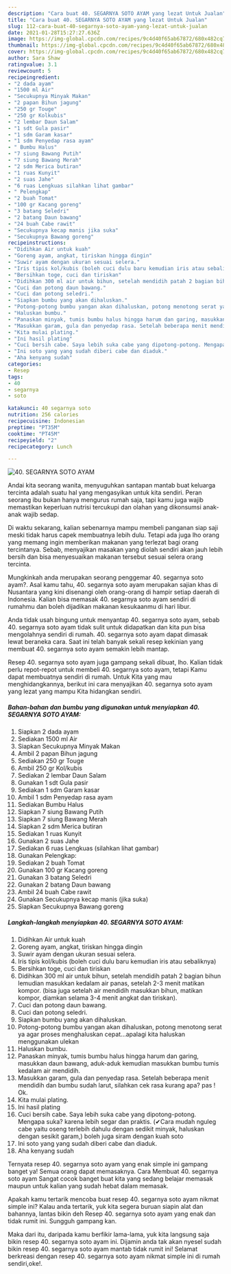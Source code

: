```yaml
---
description: "Cara buat 40. SEGARNYA SOTO AYAM yang lezat Untuk Jualan"
title: "Cara buat 40. SEGARNYA SOTO AYAM yang lezat Untuk Jualan"
slug: 112-cara-buat-40-segarnya-soto-ayam-yang-lezat-untuk-jualan
date: 2021-01-28T15:27:27.636Z
image: https://img-global.cpcdn.com/recipes/9c4d40f65ab67872/680x482cq70/40-segarnya-soto-ayam-foto-resep-utama.jpg
thumbnail: https://img-global.cpcdn.com/recipes/9c4d40f65ab67872/680x482cq70/40-segarnya-soto-ayam-foto-resep-utama.jpg
cover: https://img-global.cpcdn.com/recipes/9c4d40f65ab67872/680x482cq70/40-segarnya-soto-ayam-foto-resep-utama.jpg
author: Sara Shaw
ratingvalue: 3.1
reviewcount: 5
recipeingredient:
- "2 dada ayam"
- "1500 ml Air"
- "Secukupnya Minyak Makan"
- "2 papan Bihun jagung"
- "250 gr Touge"
- "250 gr Kolkubis"
- "2 lembar Daun Salam"
- "1 sdt Gula pasir"
- "1 sdm Garam kasar"
- "1 sdm Penyedap rasa ayam"
- " Bumbu Halus"
- "7 siung Bawang Putih"
- "7 siung Bawang Merah"
- "2 sdm Merica butiran"
- "1 ruas Kunyit"
- "2 suas Jahe"
- "6 ruas Lengkuas silahkan lihat gambar"
- " Pelengkap"
- "2 buah Tomat"
- "100 gr Kacang goreng"
- "3 batang Seledri"
- "2 batang Daun bawang"
- "24 buah Cabe rawit"
- "Secukupnya kecap manis jika suka"
- "Secukupnya Bawang goreng"
recipeinstructions:
- "Didihkan Air untuk kuah"
- "Goreng ayam, angkat, tiriskan hingga dingin"
- "Suwir ayam dengan ukuran sesuai selera."
- "Iris tipis kol/kubis (boleh cuci dulu baru kemudian iris atau sebaliknya)"
- "Bersihkan toge, cuci dan tiriskan"
- "Didihkan 300 ml air untuk bihun, setelah mendidih patah 2 bagian bihun lemudian masukkan kedalam air panas, setelah 2-3 menit matikan kompor. (bisa juga setelah air mendidih masukkan bihun, matikan kompor, diamkan selama 3-4 menit angkat dan tiriskan)."
- "Cuci dan potong daun bawang."
- "Cuci dan potong seledri."
- "Siapkan bumbu yang akan dihaluskan."
- "Potong-potong bumbu yangan akan dihaluskan, potong menotong serat ya agar proses menghaluskan cepat...apalagi kita haluskan menggunakan ulekan"
- "Haluskan bumbu."
- "Panaskan minyak, tumis bumbu halus hingga harum dan garing, masukkan daun bawang, aduk-aduk kemudian masukkan bumbu tumis kedalam air mendidih."
- "Masukkan garam, gula dan penyedap rasa. Setelah beberapa menit mendidih dan bumbu sudah larut, silahkan cek rasa kurang apa? pas ! Ok."
- "Kita mulai plating."
- "Ini hasil plating"
- "Cuci bersih cabe. Saya lebih suka cabe yang dipotong-potong. Mengapa suka? karena lebih segar dan praktis. (✔Cara mudah nguleg cabe yaitu oseng terlebih dahulu dengan sedikit minyak, haluskan dengan sesikit garam,) boleh juga siram dengan kuah soto"
- "Ini soto yang yang sudah diberi cabe dan diaduk."
- "Aha kenyang sudah"
categories:
- Resep
tags:
- 40
- segarnya
- soto

katakunci: 40 segarnya soto 
nutrition: 256 calories
recipecuisine: Indonesian
preptime: "PT35M"
cooktime: "PT45M"
recipeyield: "2"
recipecategory: Lunch

---
```



![40. SEGARNYA SOTO AYAM](https://img-global.cpcdn.com/recipes/9c4d40f65ab67872/680x482cq70/40-segarnya-soto-ayam-foto-resep-utama.jpg)

Andai kita seorang wanita, menyuguhkan santapan mantab buat keluarga tercinta adalah suatu hal yang mengasyikan untuk kita sendiri. Peran seorang ibu bukan hanya mengurus rumah saja, tapi kamu juga wajib memastikan keperluan nutrisi tercukupi dan olahan yang dikonsumsi anak-anak wajib sedap.

Di waktu  sekarang, kalian sebenarnya mampu membeli panganan siap saji meski tidak harus capek membuatnya lebih dulu. Tetapi ada juga lho orang yang memang ingin memberikan makanan yang terlezat bagi orang tercintanya. Sebab, menyajikan masakan yang diolah sendiri akan jauh lebih bersih dan bisa menyesuaikan makanan tersebut sesuai selera orang tercinta. 



Mungkinkah anda merupakan seorang penggemar 40. segarnya soto ayam?. Asal kamu tahu, 40. segarnya soto ayam merupakan sajian khas di Nusantara yang kini disenangi oleh orang-orang di hampir setiap daerah di Indonesia. Kalian bisa memasak 40. segarnya soto ayam sendiri di rumahmu dan boleh dijadikan makanan kesukaanmu di hari libur.

Anda tidak usah bingung untuk menyantap 40. segarnya soto ayam, sebab 40. segarnya soto ayam tidak sulit untuk didapatkan dan kita pun bisa mengolahnya sendiri di rumah. 40. segarnya soto ayam dapat dimasak lewat beraneka cara. Saat ini telah banyak sekali resep kekinian yang membuat 40. segarnya soto ayam semakin lebih mantap.

Resep 40. segarnya soto ayam juga gampang sekali dibuat, lho. Kalian tidak perlu repot-repot untuk membeli 40. segarnya soto ayam, tetapi Kamu dapat membuatnya sendiri di rumah. Untuk Kita yang mau menghidangkannya, berikut ini cara menyajikan 40. segarnya soto ayam yang lezat yang mampu Kita hidangkan sendiri.

<!--inarticleads1-->

##### Bahan-bahan dan bumbu yang digunakan untuk menyiapkan 40. SEGARNYA SOTO AYAM:

1. Siapkan 2 dada ayam
1. Sediakan 1500 ml Air
1. Siapkan Secukupnya Minyak Makan
1. Ambil 2 papan Bihun jagung
1. Sediakan 250 gr Touge
1. Ambil 250 gr Kol/kubis
1. Sediakan 2 lembar Daun Salam
1. Gunakan 1 sdt Gula pasir
1. Sediakan 1 sdm Garam kasar
1. Ambil 1 sdm Penyedap rasa ayam
1. Sediakan  Bumbu Halus
1. Siapkan 7 siung Bawang Putih
1. Siapkan 7 siung Bawang Merah
1. Siapkan 2 sdm Merica butiran
1. Sediakan 1 ruas Kunyit
1. Gunakan 2 suas Jahe
1. Sediakan 6 ruas Lengkuas (silahkan lihat gambar)
1. Gunakan  Pelengkap:
1. Sediakan 2 buah Tomat
1. Gunakan 100 gr Kacang goreng
1. Gunakan 3 batang Seledri
1. Gunakan 2 batang Daun bawang
1. Ambil 24 buah Cabe rawit
1. Gunakan Secukupnya kecap manis (jika suka)
1. Siapkan Secukupnya Bawang goreng




<!--inarticleads2-->

##### Langkah-langkah menyiapkan 40. SEGARNYA SOTO AYAM:

1. Didihkan Air untuk kuah
1. Goreng ayam, angkat, tiriskan hingga dingin
1. Suwir ayam dengan ukuran sesuai selera.
1. Iris tipis kol/kubis (boleh cuci dulu baru kemudian iris atau sebaliknya)
1. Bersihkan toge, cuci dan tiriskan
1. Didihkan 300 ml air untuk bihun, setelah mendidih patah 2 bagian bihun lemudian masukkan kedalam air panas, setelah 2-3 menit matikan kompor. (bisa juga setelah air mendidih masukkan bihun, matikan kompor, diamkan selama 3-4 menit angkat dan tiriskan).
1. Cuci dan potong daun bawang.
1. Cuci dan potong seledri.
1. Siapkan bumbu yang akan dihaluskan.
1. Potong-potong bumbu yangan akan dihaluskan, potong menotong serat ya agar proses menghaluskan cepat...apalagi kita haluskan menggunakan ulekan
1. Haluskan bumbu.
1. Panaskan minyak, tumis bumbu halus hingga harum dan garing, masukkan daun bawang, aduk-aduk kemudian masukkan bumbu tumis kedalam air mendidih.
1. Masukkan garam, gula dan penyedap rasa. Setelah beberapa menit mendidih dan bumbu sudah larut, silahkan cek rasa kurang apa? pas ! Ok.
1. Kita mulai plating.
1. Ini hasil plating
1. Cuci bersih cabe. Saya lebih suka cabe yang dipotong-potong. Mengapa suka? karena lebih segar dan praktis. (✔Cara mudah nguleg cabe yaitu oseng terlebih dahulu dengan sedikit minyak, haluskan dengan sesikit garam,) boleh juga siram dengan kuah soto
1. Ini soto yang yang sudah diberi cabe dan diaduk.
1. Aha kenyang sudah




Ternyata resep 40. segarnya soto ayam yang enak simple ini gampang banget ya! Semua orang dapat memasaknya. Cara Membuat 40. segarnya soto ayam Sangat cocok banget buat kita yang sedang belajar memasak maupun untuk kalian yang sudah hebat dalam memasak.

Apakah kamu tertarik mencoba buat resep 40. segarnya soto ayam nikmat simple ini? Kalau anda tertarik, yuk kita segera buruan siapin alat dan bahannya, lantas bikin deh Resep 40. segarnya soto ayam yang enak dan tidak rumit ini. Sungguh gampang kan. 

Maka dari itu, daripada kamu berfikir lama-lama, yuk kita langsung saja bikin resep 40. segarnya soto ayam ini. Dijamin anda tak akan nyesel sudah bikin resep 40. segarnya soto ayam mantab tidak rumit ini! Selamat berkreasi dengan resep 40. segarnya soto ayam nikmat simple ini di rumah sendiri,oke!.

